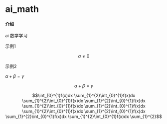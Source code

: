 # ai_math

#### 介绍
ai 数学学习

示例1

$$
a \ne 0
$$

示例2

$\alpha+\beta=\gamma$

$$\alpha+\beta=\gamma$$

$$\int_{0}^{1}f(x)dx \sum_{1}^{2}\int_{0}^{1}f(x)dx \sum_{1}^{2}\int_{0}^{1}f(x)dx \sum_{1}^{2}\int_{0}^{1}f(x)dx \sum_{1}^{2}\int_{0}^{1}f(x)dx \sum_{1}^{2}\int_{0}^{1}f(x)dx \sum_{1}^{2}\int_{0}^{1}f(x)dx \sum_{1}^{2}\int_{0}^{1}f(x)dx \sum_{1}^{2}\int_{0}^{1}f(x)dx \sum_{1}^{2}\int_{0}^{1}f(x)dx \sum_{1}^{2}$$
